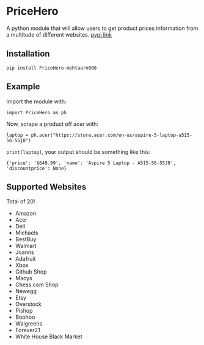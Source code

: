 # PriceHero
A python module that will allow users to get product prices information from a multitude of different websites. 
[pypi link](https://pypi.org/project/PriceHero-mehtaarn000/)

## Installation
`pip install PriceHero-mehtaarn000`

## Example
Import the module with:

`import PriceHero as ph`

Now, scrape a product off acer with:

`laptop = ph.acer("https://store.acer.com/en-us/aspire-5-laptop-a515-56-55j8")`

`print(laptop)`, your output should be something like this:

`{'price': '$649.99', 'name': 'Aspire 5 Laptop - A515-56-55J8', 'discountprice': None}`

## Supported Websites
Total of 20!
- Amazon
- Acer
- Dell
- Michaels
- BestBuy
- Walmart
- Joanns
- Adafruit
- Xbox
- Github Shop
- Macys
- Chess.com Shop
- Newegg
- Etsy
- Overstock
- Pishop
- Boohoo
- Walgreens
- Forever21
- White House Black Market